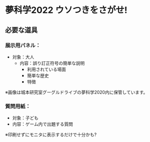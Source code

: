# 夢科学2022 ウソつきをさがせ!

## 必要な道具

### 展示用パネル：

- 対象：大人
  - 内容：誤り訂正符号の簡単な説明
    - 利用されている場面
    - 簡単な歴史
    - 特徴

※画像は城本研究室グーグルドライブの夢科学2020内に保管しています。

### 質問用紙：

- 対象：子ども
- 内容：ゲーム内で出題する質問

※印刷せずにモニタに表示するだけで十分かも?
